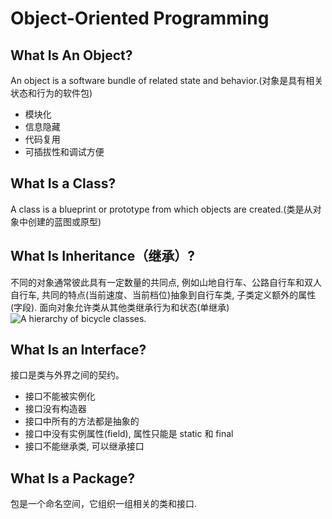 # Object-Oriented Programming

## What Is An Object?
An object is a software bundle of related state and behavior.(对象是具有相关状态和行为的软件包)
- 模块化
- 信息隐藏
- 代码复用
- 可插拔性和调试方便

## What Is a Class?
A class is a blueprint or prototype from which objects are created.(类是从对象中创建的蓝图或原型)

## What Is Inheritance（继承）?
不同的对象通常彼此具有一定数量的共同点, 例如山地自行车、公路自行车和双人自行车, 共同的特点(当前速度、当前档位)抽象到自行车类, 子类定义额外的属性(字段).
面向对象允许类从其他类继承行为和状态(单继承)
![A hierarchy of bicycle classes.](https://docs.oracle.com/javase/tutorial/figures/java/concepts-bikeHierarchy.gif)

## What Is an Interface?
接口是类与外界之间的契约。
- 接口不能被实例化
- 接口没有构造器
- 接口中所有的方法都是抽象的
- 接口中没有实例属性(field), 属性只能是 static 和 final
- 接口不能继承类, 可以继承接口

## What Is a Package?
包是一个命名空间，它组织一组相关的类和接口.